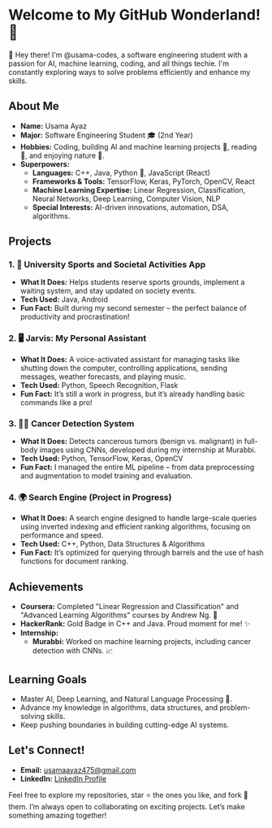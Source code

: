 # Welcome to My GitHub Wonderland! 🌟

👋 Hey there! I'm @usama-codes, a software engineering student with a passion for AI, machine learning, coding, and all things techie. I'm constantly exploring ways to solve problems efficiently and enhance my skills.

## About Me

- **Name:** Usama Ayaz
- **Major:** Software Engineering Student 🎓 (2nd Year)
- **Hobbies:** Coding, building AI and machine learning projects 🤖, reading 📖, and enjoying nature 🍃.
- **Superpowers:**
  - **Languages:** C++, Java, Python 🐍, JavaScript (React)
  - **Frameworks & Tools:** TensorFlow, Keras, PyTorch, OpenCV, React
  - **Machine Learning Expertise:** Linear Regression, Classification, Neural Networks, Deep Learning, Computer Vision, NLP
  - **Special Interests:** AI-driven innovations, automation, DSA, algorithms.

## Projects

### 1. 🎾 University Sports and Societal Activities App
- **What It Does:** Helps students reserve sports grounds, implement a waiting system, and stay updated on society events.
- **Tech Used:** Java, Android
- **Fun Fact:** Built during my second semester – the perfect balance of productivity and procrastination!

### 2. 🖥️ Jarvis: My Personal Assistant
- **What It Does:** A voice-activated assistant for managing tasks like shutting down the computer, controlling applications, sending messages, weather forecasts, and playing music.
- **Tech Used:** Python, Speech Recognition, Flask
- **Fun Fact:** It’s still a work in progress, but it’s already handling basic commands like a pro!

### 3. 🕵️‍♂️ Cancer Detection System
- **What It Does:** Detects cancerous tumors (benign vs. malignant) in full-body images using CNNs, developed during my internship at Murabbi.
- **Tech Used:** Python, TensorFlow, Keras, OpenCV
- **Fun Fact:** I managed the entire ML pipeline – from data preprocessing and augmentation to model training and evaluation.

### 4. 🌍 Search Engine (Project in Progress)
- **What It Does:** A search engine designed to handle large-scale queries using inverted indexing and efficient ranking algorithms, focusing on performance and speed.
- **Tech Used:** C++, Python, Data Structures & Algorithms
- **Fun Fact:** It’s optimized for querying through barrels and the use of hash functions for document ranking.

## Achievements

- **Coursera:** Completed "Linear Regression and Classification" and "Advanced Learning Algorithms" courses by Andrew Ng. 🏅
- **HackerRank:** Gold Badge in C++ and Java. Proud moment for me! ✨
- **Internship:** 
  - **Murabbi:** Worked on machine learning projects, including cancer detection with CNNs. 📈

## Learning Goals
- Master AI, Deep Learning, and Natural Language Processing 🧠.
- Advance my knowledge in algorithms, data structures, and problem-solving skills.
- Keep pushing boundaries in building cutting-edge AI systems.

## Let's Connect!

- **Email:** usamaayaz475@gmail.com
- **LinkedIn:** [LinkedIn Profile](https://linkedin.com/in/osama-ayaz-2005abc)

Feel free to explore my repositories, star ⭐ the ones you like, and fork 🍴 them. I’m always open to collaborating on exciting projects. Let’s make something amazing together!
